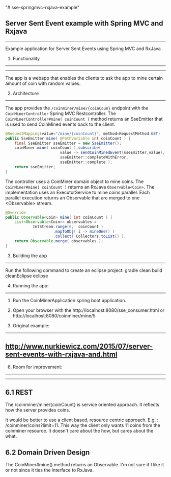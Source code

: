 "# sse-springmvc-rxjava-example" 

Server Sent Event example with Spring MVC and Rxjava
-----------------------------------------------------------------------
----------------------------------------------------------------------
Example application for Server Sent Events using Spring MVC and RxJava


1. Functionality
-------------------
-------------------
The app is a webapp that enables the clients to ask the app to mine 
certain amount of coin with random values.


2. Architecture
--------------------
The app provides the `/coinminer/mine/{coinCoun}` endpoint with the `CoinMinerController`
Spring MVC Restcontroller. The `CoinMinerController#mine( coinCount )` method returns an SseEmitter that 
is used to send CoinMined events back to the client.

```Java
@RequestMapping(value="/mine/{coinCount}", method=RequestMethod.GET)
public SseEmitter mine( @PathVariable int coinCount ) {
	final SseEmitter sseEmitter = new SseEmitter();
	coinMiner.mine( coinCount ).subscribe( 
						value -> sendCoinMinedEvent(sseEmitter,value),
						sseEmitter::completeWithError,
						sseEmitter::complete );		
	return sseEmitter;
}
```

The controller uses a CoinMiner domain object to mine coins. The `CoinMiner#mine( coinCount )`
returns an RxJava `Observable<Coin>`. The implementation uses an ExecutorService to mine coins parallel.
Each parallel execution returns an Observable<Coin> that are merged to one <Observable<Coin>> stream.

```Java
@Override
public Observable<Coin> mine( int coinCount ) {
	List<Observable<Coin>> observables = 
			IntStream.range(0,	coinCount )
					 .mapToObj( i -> mineOne() )
					 .collect( Collectors.toList() );
	return Observable.merge( observables );		
}
```


3. Building the app
-------------------
Run the following command to create an eclipse project: gradle clean build cleanEclipse eclipse


4. Running the app:
--------------------
1. Run the CoinMinerApplication spring boot application.
2. Open your browser with the http://localhost:8080/sse_consumer.html or 
http://localhost:8080/coinminer/mine/5

5. Original example:
--------------------- 
http://www.nurkiewicz.com/2015/07/server-sent-events-with-rxjava-and.html
--------------------

6. Room for improvement:
----------------------
--------------------

6.1 REST
--------------------
The /coinminer/mine/{coinCount} is service oriented approach. It reflects how 
the server provides coins.

It would be better to use a client based, resource centric approach. E.g. :
/coinminer/coins?limit=11. This way the client only wants 11 coins from the coinminer
resource. It doesn't care about the how, but cares about the what.

6.2 Domain Driven Design
-----------------------
The CoinMiner#mine() method returns an Observable<Coin>. I'm not sure if 
I like it or not since it ties the interface to RxJava.

